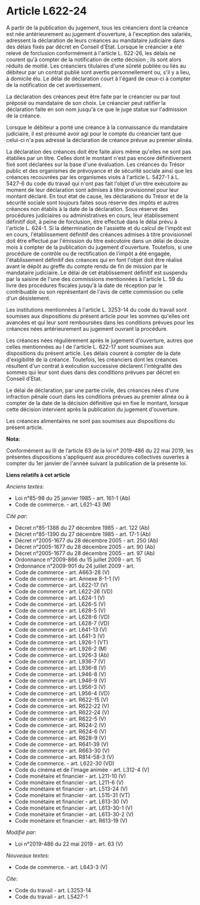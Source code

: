 # Article L622-24

A partir de la publication du jugement, tous les créanciers dont la créance est née antérieurement au jugement d'ouverture, à
l'exception des salariés, adressent la déclaration de leurs créances au mandataire judiciaire dans des délais fixés par
décret en Conseil d'Etat. Lorsque le créancier a été relevé de forclusion conformément à l'article L. 622-26, les délais ne
courent qu'à compter de la notification de cette décision ; ils sont alors réduits de moitié. Les créanciers titulaires d'une
sûreté publiée ou liés au débiteur par un contrat publié sont avertis personnellement ou, s'il y a lieu, à domicile élu. Le
délai de déclaration court à l'égard de ceux-ci à compter de la notification de cet avertissement.

La déclaration des créances peut être faite par le créancier ou par tout préposé ou mandataire de son choix. Le créancier
peut ratifier la déclaration faite en son nom jusqu'à ce que le juge statue sur l'admission de la créance.

Lorsque le débiteur a porté une créance à la connaissance du mandataire judiciaire, il est présumé avoir agi pour le compte
du créancier tant que celui-ci n'a pas adressé la déclaration de créance prévue au premier alinéa.

La déclaration des créances doit être faite alors même qu'elles ne sont pas établies par un titre. Celles dont le montant
n'est pas encore définitivement fixé sont déclarées sur la base d'une évaluation. Les créances du Trésor public et des
organismes de prévoyance et de sécurité sociale ainsi que les créances recouvrées par les organismes visés à l'article L.
5427-1 à L. 5427-6 du code du travail qui n'ont pas fait l'objet d'un titre exécutoire au moment de leur déclaration sont
admises à titre provisionnel pour leur montant déclaré. En tout état de cause, les déclarations du Trésor et de la sécurité
sociale sont toujours faites sous réserve des impôts et autres créances non établis à la date de la déclaration. Sous réserve
des procédures judiciaires ou administratives en cours, leur établissement définitif doit, à peine de forclusion, être
effectué dans le délai prévu à l'article L. 624-1. Si la détermination de l'assiette et du calcul de l'impôt est en cours,
l'établissement définitif des créances admises à titre provisionnel doit être effectué par l'émission du titre exécutoire
dans un délai de douze mois à compter de la publication du jugement d'ouverture. Toutefois, si une procédure de contrôle ou
de rectification de l'impôt a été engagée, l'établissement définitif des créances qui en font l'objet doit être réalisé avant
le dépôt au greffe du compte rendu de fin de mission par le mandataire judiciaire. Le délai de cet établissement définitif
est suspendu par la saisine de l'une des commissions mentionnées à l'article L. 59 du livre des procédures fiscales jusqu'à
la date de réception par le contribuable ou son représentant de l'avis de cette commission ou celle d'un désistement.

Les institutions mentionnées à l'article L. 3253-14 du code du travail sont soumises aux dispositions du présent article pour
les sommes qu'elles ont avancées et qui leur sont remboursées dans les conditions prévues pour les créances nées
antérieurement au jugement ouvrant la procédure.

Les créances nées régulièrement après le jugement d'ouverture, autres que celles mentionnées au I de l'article L. 622-17 sont
soumises aux dispositions du présent article. Les délais courent à compter de la date d'exigibilité de la créance. Toutefois,
les créanciers dont les créances résultent d'un contrat à exécution successive déclarent l'intégralité des sommes qui leur
sont dues dans des conditions prévues par décret en Conseil d'Etat.

Le délai de déclaration, par une partie civile, des créances nées d'une infraction pénale court dans les conditions prévues
au premier alinéa ou à compter de la date de la décision définitive qui en fixe le montant, lorsque cette décision intervient
après la publication du jugement d'ouverture.

Les créances alimentaires ne sont pas soumises aux dispositions du présent article.

**Nota:**

Conformément au III de l’article 63 de la loi n° 2019-486 du 22 mai 2019, les présentes dispositions s'appliquent aux
procédures collectives ouvertes à compter du 1er janvier de l'année suivant la publication de la présente loi.

**Liens relatifs à cet article**

_Anciens textes_:

  - Loi n°85-98 du 25 janvier 1985 - art. 161-1 (Ab)
  - Code de commerce. - art. L621-43 (M)

_Cité par_:

  - Décret n°85-1388 du 27 décembre 1985 - art. 122 (Ab)
  - Décret n°85-1390 du 27 décembre 1985 - art. 17-1 (Ab)
  - Décret n°2005-1677 du 28 décembre 2005 - art. 250 (Ab)
  - Décret n°2005-1677 du 28 décembre 2005 - art. 90 (Ab)
  - Décret n°2005-1677 du 28 décembre 2005 - art. 97 (Ab)
  - Ordonnance n°2009-866 du 15 juillet 2009 - art. 15
  - Ordonnance n°2009-901 du 24 juillet 2009 - art.
  - Code de commerce - art. A663-28 (V)
  - Code de commerce - art. Annexe 8-1-1 (V)
  - Code de commerce - art. L622-17 (V)
  - Code de commerce - art. L622-26 (VD)
  - Code de commerce - art. L624-1 (V)
  - Code de commerce - art. L626-5 (V)
  - Code de commerce - art. L628-5 (V)
  - Code de commerce - art. L628-6 (VD)
  - Code de commerce - art. L628-7 (VD)
  - Code de commerce - art. L641-13 (V)
  - Code de commerce - art. L641-3 (V)
  - Code de commerce - art. L926-1 (VT)
  - Code de commerce - art. L926-2 (M)
  - Code de commerce - art. L926-3 (Ab)
  - Code de commerce - art. L936-7 (V)
  - Code de commerce - art. L936-8 (V)
  - Code de commerce - art. L946-8 (V)
  - Code de commerce - art. L946-9 (V)
  - Code de commerce - art. L956-3 (V)
  - Code de commerce - art. L956-4 (VD)
  - Code de commerce - art. R622-15 (V)
  - Code de commerce - art. R622-22 (V)
  - Code de commerce - art. R622-24 (V)
  - Code de commerce - art. R622-5 (V)
  - Code de commerce - art. R624-2 (V)
  - Code de commerce - art. R624-6 (V)
  - Code de commerce - art. R628-9 (V)
  - Code de commerce - art. R641-39 (V)
  - Code de commerce - art. R663-30 (V)
  - Code de commerce - art. R814-58-3 (V)
  - Code de commerce. - art. L622-30 (VD)
  - Code du cinéma et de l'image animée - art. L312-4 (V)
  - Code monétaire et financier - art. L211-10 (V)
  - Code monétaire et financier - art. L211-6 (V)
  - Code monétaire et financier - art. L513-24 (V)
  - Code monétaire et financier - art. L515-31 (VT)
  - Code monétaire et financier - art. L613-30 (V)
  - Code monétaire et financier - art. L613-30-1 (V)
  - Code monétaire et financier - art. L613-30-2 (V)
  - Code monétaire et financier - art. R613-19 (V)

_Modifié par_:

  - Loi n°2019-486 du 22 mai 2019 - art. 63 (V)

_Nouveaux textes_:

  - Code de commerce. - art. L643-3 (V)

_Cite_:

  - Code du travail - art. L3253-14
  - Code du travail - art. L5427-1
